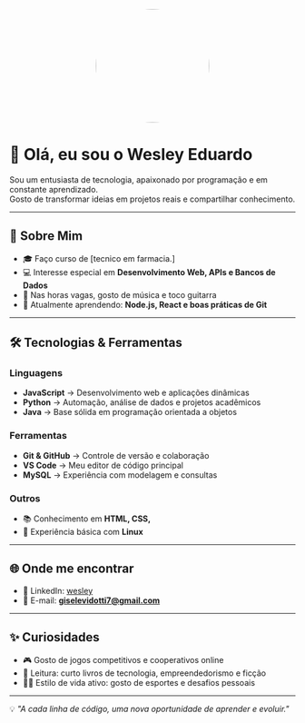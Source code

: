 <p align="center">
  <img src=""https://scontent-gru2-1.cdninstagram.com/v/t1.15752-9/550744084_671491245456864_7352148335978079409_n.png?_nc_cat=111&ccb=1-7&_nc_sid=0024fc&_nc_ohc=EjJXhHQPTe4Q7kNvwFwcwjl&_nc_oc=AdmdcOZv-HwY53vcAyn0hVeFzLw5WIVo-gL_rAslvHEztqRFe7d9dAL0L7vZTNQqMs8&_nc_zt=23&_nc_ht=scontent-gru2-1.cdninstagram.com&oh=03_Q7cD3QElGf9DYmj_onmUTV-V2OXKyJLDeYjNrYdWPOvAmmWq-Q&oe=68F50B7D" width="200" style="border-radius:50%;" />
</p>


# 👋 Olá, eu sou o Wesley Eduardo  

Sou um entusiasta de tecnologia, apaixonado por programação e em constante aprendizado.  
Gosto de transformar ideias em projetos reais e compartilhar conhecimento.  

---

## 🚀 Sobre Mim
- 🎓 Faço curso de  [tecnico em farmacia.]  
- 💻 Interesse especial em **Desenvolvimento Web, APIs e Bancos de Dados**  
- 🎸 Nas horas vagas, gosto de música e toco guitarra  
- 🌱 Atualmente aprendendo: **Node.js, React e boas práticas de Git**  
 

---

## 🛠️ Tecnologias & Ferramentas
### Linguagens
- **JavaScript** → Desenvolvimento web e aplicações dinâmicas  
- **Python** → Automação, análise de dados e projetos acadêmicos  
- **Java** → Base sólida em programação orientada a objetos  

### Ferramentas
- **Git & GitHub** → Controle de versão e colaboração  
- **VS Code** → Meu editor de código principal  
- **MySQL** → Experiência com modelagem e consultas  

### Outros
- 📚 Conhecimento em **HTML, CSS,**  
- 🔧 Experiência básica com **Linux**  


---

## 🌐 Onde me encontrar
- 💼 LinkedIn: [wesley](https://www.linkedin.com/in/wesley-eduardo-de-souza-019520382/)  
- 📧 E-mail: **giselevidotti7@gmail.com**  

---

## ✨ Curiosidades
- 🎮 Gosto de jogos competitivos e cooperativos online  
- 📖 Leitura: curto livros de tecnologia, empreendedorismo e ficção  
- 🏃‍♂️ Estilo de vida ativo: gosto de esportes e desafios pessoais  

---

💡 *"A cada linha de código, uma nova oportunidade de aprender e evoluir."*  


